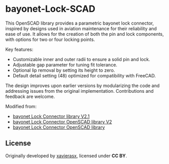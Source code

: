 # bayonet-Lock-SCAD

This OpenSCAD library provides a parametric bayonet lock connector, inspired by designs used in aviation maintenance for their reliability and ease of use. It allows for the creation of both the pin and lock components, with options for two or four locking points.

Key features:

- Customizable inner and outer radii to ensure a solid pin and lock.
- Adjustable gap parameter for tuning fit tolerance.
- Optional lip removal by setting its height to zero.
- Default detail setting (48) optimized for compatibility with FreeCAD.

The design improves upon earlier versions by modularizing the code and addressing issues from the original implementation. Contributions and feedback are welcome.

Modified from:

- [bayonet Lock Connector library V2.1](https://www.thingiverse.com/thing:6536797/files)
- [bayonet Lock Connector OpenSCAD library V2](https://www.thingiverse.com/thing:5442422)
- [bayonet Lock Connector OpenSCAD library](https://www.thingiverse.com/thing:3471896)

## License

Originally developed by [xavierasx](https://www.thingiverse.com/xavierasx), licensed under **CC BY**.
